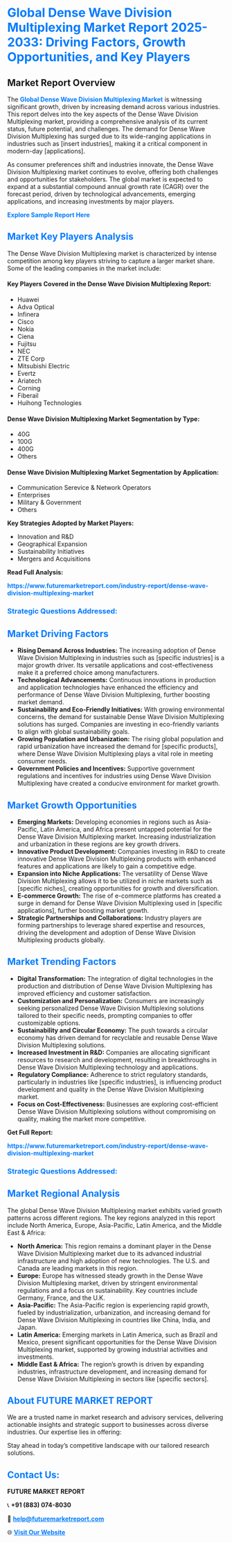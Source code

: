 <h1 style="color: #007BFF;">Global Dense Wave Division Multiplexing Market Report 2025-2033: Driving Factors, Growth Opportunities, and Key Players</h1>

<section id="overview">
<h2>Market Report Overview</h2>
<p>The <a href="https://www.futuremarketreport.com/industry-report/dense-wave-division-multiplexing-market" style="color: #007BFF; text-decoration: none;"><strong>Global Dense Wave Division Multiplexing Market</strong></a> is witnessing significant growth, driven by increasing demand across various industries. This report delves into the key aspects of the Dense Wave Division Multiplexing market, providing a comprehensive analysis of its current status, future potential, and challenges. The demand for Dense Wave Division Multiplexing has surged due to its wide-ranging applications in industries such as [insert industries], making it a critical component in modern-day [applications].</p>
<p>As consumer preferences shift and industries innovate, the Dense Wave Division Multiplexing market continues to evolve, offering both challenges and opportunities for stakeholders. The global market is expected to expand at a substantial compound annual growth rate (CAGR) over the forecast period, driven by technological advancements, emerging applications, and increasing investments by major players.</p>
</section>

<section id="overview">
<p><a href="https://www.futuremarketreport.com/request-sample/reportId=103748" style="color: #007BFF; text-decoration: none;"><strong>Explore Sample Report Here</strong></a></p>
</section>

<section id="key-players">
<h2 style="color: #007BFF;">Market Key Players Analysis</h2>
<p>The Dense Wave Division Multiplexing market is characterized by intense competition among key players striving to capture a larger market share. Some of the leading companies in the market include:</p>
<h4>Key Players Covered in the Dense Wave Division Multiplexing Report:</h4>
<ul><li>Huawei</li><li>Adva Optical</li><li>Infinera</li><li>Cisco</li><li>Nokia</li><li>Ciena</li><li>Fujitsu</li><li>NEC</li><li>ZTE Corp</li><li>Mitsubishi Electric</li><li>Evertz</li><li>Ariatech</li><li>Corning</li><li>Fiberail</li><li>Huihong Technologies</li></ul>
<h4>Dense Wave Division Multiplexing Market Segmentation by Type:</h4>
<ul><li>40G</li><li>100G</li><li>400G</li><li>Others</li></ul>

<h4>Dense Wave Division Multiplexing Market Segmentation by Application:</h4>
<ul><li>Communication Serevice &amp; Network Operators</li><li>Enterprises</li><li>Military &amp; Government</li><li>Others</li></ul>
<p><strong>Key Strategies Adopted by Market Players:</strong></p>
<ul>
<li>Innovation and R&D</li>
<li>Geographical Expansion</li>
<li>Sustainability Initiatives</li>
<li>Mergers and Acquisitions</li>
</ul>
</section>

<section>
<p><strong>Read Full Analysis: </strong></p><a href="https://www.futuremarketreport.com/industry-report/dense-wave-division-multiplexing-market" style="color: #007BFF; text-decoration: none;"><strong>https://www.futuremarketreport.com/industry-report/dense-wave-division-multiplexing-market</strong></a>
<h3 style="color: #007BFF;">Strategic Questions Addressed:</h3>
</section>

<section id="driving-factors">
<h2 style="color: #007BFF;">Market Driving Factors</h2>
<ul>
<li><strong>Rising Demand Across Industries:</strong> The increasing adoption of Dense Wave Division Multiplexing in industries such as [specific industries] is a major growth driver. Its versatile applications and cost-effectiveness make it a preferred choice among manufacturers.</li>
<li><strong>Technological Advancements:</strong> Continuous innovations in production and application technologies have enhanced the efficiency and performance of Dense Wave Division Multiplexing, further boosting market demand.</li>
<li><strong>Sustainability and Eco-Friendly Initiatives:</strong> With growing environmental concerns, the demand for sustainable Dense Wave Division Multiplexing solutions has surged. Companies are investing in eco-friendly variants to align with global sustainability goals.</li>
<li><strong>Growing Population and Urbanization:</strong> The rising global population and rapid urbanization have increased the demand for [specific products], where Dense Wave Division Multiplexing plays a vital role in meeting consumer needs.</li>
<li><strong>Government Policies and Incentives:</strong> Supportive government regulations and incentives for industries using Dense Wave Division Multiplexing have created a conducive environment for market growth.</li>
</ul>
</section>

<section id="growth-opportunities">
<h2 style="color: #007BFF;">Market Growth Opportunities</h2>
<ul>
<li><strong>Emerging Markets:</strong> Developing economies in regions such as Asia-Pacific, Latin America, and Africa present untapped potential for the Dense Wave Division Multiplexing market. Increasing industrialization and urbanization in these regions are key growth drivers.</li>
<li><strong>Innovative Product Development:</strong> Companies investing in R&D to create innovative Dense Wave Division Multiplexing products with enhanced features and applications are likely to gain a competitive edge.</li>
<li><strong>Expansion into Niche Applications:</strong> The versatility of Dense Wave Division Multiplexing allows it to be utilized in niche markets such as [specific niches], creating opportunities for growth and diversification.</li>
<li><strong>E-commerce Growth:</strong> The rise of e-commerce platforms has created a surge in demand for Dense Wave Division Multiplexing used in [specific applications], further boosting market growth.</li>
<li><strong>Strategic Partnerships and Collaborations:</strong> Industry players are forming partnerships to leverage shared expertise and resources, driving the development and adoption of Dense Wave Division Multiplexing products globally.</li>
</ul>
</section>

<section id="trending-factors">
<h2 style="color: #007BFF;">Market Trending Factors</h2>
<ul>
<li><strong>Digital Transformation:</strong> The integration of digital technologies in the production and distribution of Dense Wave Division Multiplexing has improved efficiency and customer satisfaction.</li>
<li><strong>Customization and Personalization:</strong> Consumers are increasingly seeking personalized Dense Wave Division Multiplexing solutions tailored to their specific needs, prompting companies to offer customizable options.</li>
<li><strong>Sustainability and Circular Economy:</strong> The push towards a circular economy has driven demand for recyclable and reusable Dense Wave Division Multiplexing solutions.</li>
<li><strong>Increased Investment in R&D:</strong> Companies are allocating significant resources to research and development, resulting in breakthroughs in Dense Wave Division Multiplexing technology and applications.</li>
<li><strong>Regulatory Compliance:</strong> Adherence to strict regulatory standards, particularly in industries like [specific industries], is influencing product development and quality in the Dense Wave Division Multiplexing market.</li>
<li><strong>Focus on Cost-Effectiveness:</strong> Businesses are exploring cost-efficient Dense Wave Division Multiplexing solutions without compromising on quality, making the market more competitive.</li>
</ul>
</section>

<section>
<p><strong>Get Full Report: </strong></p><a href="https://www.futuremarketreport.com/industry-report/dense-wave-division-multiplexing-market" style="color: #007BFF; text-decoration: none;"><strong>https://www.futuremarketreport.com/industry-report/dense-wave-division-multiplexing-market</strong></a>
<h3 style="color: #007BFF;">Strategic Questions Addressed:</h3>
</section>


<section id="regional-analysis">
<h2 style="color: #007BFF;">Market Regional Analysis</h2>
<p>The global Dense Wave Division Multiplexing market exhibits varied growth patterns across different regions. The key regions analyzed in this report include North America, Europe, Asia-Pacific, Latin America, and the Middle East & Africa:</p>
<ul>
<li><strong>North America:</strong> This region remains a dominant player in the Dense Wave Division Multiplexing market due to its advanced industrial infrastructure and high adoption of new technologies. The U.S. and Canada are leading markets in this region.</li>
<li><strong>Europe:</strong> Europe has witnessed steady growth in the Dense Wave Division Multiplexing market, driven by stringent environmental regulations and a focus on sustainability. Key countries include Germany, France, and the U.K.</li>
<li><strong>Asia-Pacific:</strong> The Asia-Pacific region is experiencing rapid growth, fueled by industrialization, urbanization, and increasing demand for Dense Wave Division Multiplexing in countries like China, India, and Japan.</li>
<li><strong>Latin America:</strong> Emerging markets in Latin America, such as Brazil and Mexico, present significant opportunities for the Dense Wave Division Multiplexing market, supported by growing industrial activities and investments.</li>
<li><strong>Middle East & Africa:</strong> The region’s growth is driven by expanding industries, infrastructure development, and increasing demand for Dense Wave Division Multiplexing in sectors like [specific sectors].</li>
</ul>
</section>

<footer>
<h2 style="color: #007BFF;">About FUTURE MARKET REPORT</h2>
<p>We are a trusted name in market research and advisory services, delivering actionable insights and strategic support to businesses across diverse industries. Our expertise lies in offering:</p>

<p>Stay ahead in today’s competitive landscape with our tailored research solutions.</p>

<h2 style="color: #007BFF;">Contact Us:</h2>
<p><strong>FUTURE MARKET REPORT</strong></p>
<p>📞 <strong>+91 (883) 074-8030</strong></p>
<p>📧 <strong><a href="mailto:help@futuremarketreport.com" style="color: #007BFF;">help@futuremarketreport.com</a></strong></p>
<p>🌐 <strong><a href="https://www.futuremarketreport.com/" style="color: #007BFF;">Visit Our Website</a></strong></p>
</footer>